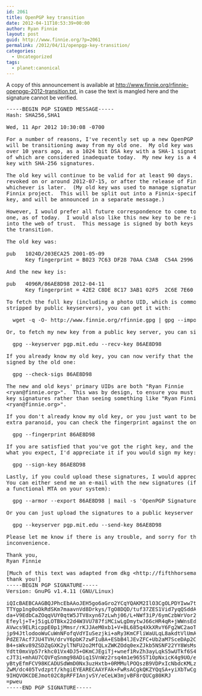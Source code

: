 ```yaml
---
id: 2061
title: OpenPGP key transition
date: 2012-04-11T10:53:39+00:00
author: Ryan Finnie
layout: post
guid: http://www.finnie.org/?p=2061
permalink: /2012/04/11/openpgp-key-transition/
categories:
  - Uncategorized
tags:
  - planet:canonical
---
```

A copy of this announcement is available at <http://www.finnie.org/rfinnie-openpgp-2012-transition.txt>, in case the text is mangled here and the signature cannot be verified.

<pre>-----BEGIN PGP SIGNED MESSAGE-----
Hash: SHA256,SHA1

Wed, 11 Apr 2012 10:30:08 -0700

For a number of reasons, I've recently set up a new OpenPGP key, and 
will be transitioning away from my old one.  My old key was created 
over 10 years ago, as a 1024 bit DSA key with a SHA-1 signatures, both 
of which are considered inadequate today.  My new key is a 4096 bit RSA 
key with SHA-256 signatures.

The old key will continue to be valid for at least 90 days.  It will be 
revoked on or around 2012-07-15, or after the release of Finnix 105, 
whichever is later.  (My old key was used to manage signatures for the 
Finnix project.  This will be split out into a Finnix-specific signing 
key, and will be announced in a separate message.)

However, I would prefer all future correspondence to come to the new 
one, as of today.  I would also like this new key to be re-integrated 
into the web of trust.  This message is signed by both keys to certify 
the transition.

The old key was:

pub   1024D/203ECA25 2001-05-09
      Key fingerprint = B023 7C63 DF28 70AA C3AB  C54A 2996 10A9 203E CA25

And the new key is:

pub   4096R/86AE8D98 2012-04-11
      Key fingerprint = 42E2 C8DE 8C17 3AB1 02F5  2C6E 7E60 A3A6 86AE 8D98

To fetch the full key (including a photo UID, which is commonly
stripped by public keyservers), you can get it with:

  wget -q -O- http://www.finnie.org/rfinnie.gpg | gpg --import -

Or, to fetch my new key from a public key server, you can simply do:

  gpg --keyserver pgp.mit.edu --recv-key 86AE8D98

If you already know my old key, you can now verify that the new key is
signed by the old one:

  gpg --check-sigs 86AE8D98

The new and old keys' primary UIDs are both "Ryan Finnie 
&lt;ryan@finnie.org>".  This was by design, to ensure you must verify the 
key signatures rather than seeing something like "Ryan Finnie (2012) 
&lt;ryan@finnie.org>".

If you don't already know my old key, or you just want to be double
extra paranoid, you can check the fingerprint against the one above:

  gpg --fingerprint 86AE8D98

If you are satisfied that you've got the right key, and the UIDs match
what you expect, I'd appreciate it if you would sign my key:

  gpg --sign-key 86AE8D98

Lastly, if you could upload these signatures, I would appreciate it.
You can either send me an e-mail with the new signatures (if you have
a functional MTA on your system):

  gpg --armor --export 86AE8D98 | mail -s 'OpenPGP Signatures' ryan@finnie.org

Or you can just upload the signatures to a public keyserver directly:

  gpg --keyserver pgp.mit.edu --send-key 86AE8D98

Please let me know if there is any trouble, and sorry for the
inconvenience.

Thank you,
Ryan Finnie

[Much of this text was adapted from dkg &lt;http://fifthhorseman.net/>,
thank you!]
-----BEGIN PGP SIGNATURE-----
Version: GnuPG v1.4.11 (GNU/Linux)

iQIcBAEBCAAGBQJPhcEbAAoJEH5go6aGro2YCqYQAKM2IlO3CgOLPDYIww7tdt0t
TTYgp1ng0oOkRdSKm7maavnVd8Drkys/TgO8DQD/tuf37ZES1Vid7yqQSddAx49/
da+V9EdbCaZOqqVUY0qtW5JTV8xyn67zLwhj06/L+NWf3iP/6ymCzbWrVor2jdtn
Efeylj+T+j5igLOTBkx22d4W3VU787fiMCiwLgDmytwJ66cHR4qR+jWWnsEdVuuF
AVwcs9ELRicppE0p1jMmsr/rKJJAeM0xb1+V+BL685q4XkXRvY6Fg2WC2aoTFJF/
jp94JtlodooWuCuWnNFofqVdYIuSezjki+aRy3KmCFliWaULqL8akdtVlUmA/2gM
PdZE7Acf7JU4TVH/drvY6pbK7zwFIuBA+ESbB4lJEvZFC+Ub2aM7SceDAp2CBd+i
B4+sWkv89ZSDZqGXK2ylTNFU2o2MfQLxZWKZOdq0exZJkb5NSNF22YY8WsMsXpqJ
Ydtt0mxVp57rkhc01Vx4DJ5+OKmCJEgiTj+wnef1RvZh3ayLqkS5wUTkf6S4OLwP
cJT3i+mhAU7CQVFqSnmg98ADiq1SVnWz2rsq4m1e965ST1OpNxicK4g9UO/ePUT2
yBtyEfmFCV98KCADUSdWmD0Nx3uzHxtb+0RMMulPOQszB9VDPxIcNbdcKMLzzcp+
ZwM/dc405Tvdzptf/khgiEYEARECAAYFAk+FwRsACgkQKZYQqSA+yiXbTwCggR1l
9IHQVOKCDEJmot02C8pRFFIAnjvSY/eCeLW3mjvBF8rQUCg80KRJ
=pweu
-----END PGP SIGNATURE-----</pre>